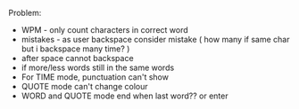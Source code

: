 Problem:

- WPM - only count characters in correct word
- mistakes - as user backspace consider mistake ( how many if same char but i backspace many time? )
- after space cannot backspace
- if more/less words still in the same words
- For TIME mode, punctuation can't show
- QUOTE mode can't change colour
- WORD and QUOTE mode end when last word?? or enter
